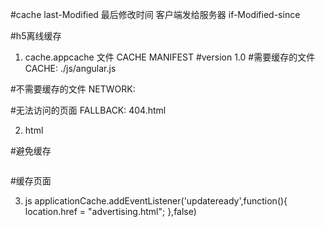 #cache
    last-Modified  最后修改时间  客户端发给服务器
    if-Modified-since



#h5离线缓存
1. cache.appcache 文件
  CACHE MANIFEST
  #version 1.0
  #需要缓存的文件
  CACHE:
    ./js/angular.js

  #不需要缓存的文件
  NETWORK:

  #无法访问的页面
  FALLBACK:
  404.html

2. html

  #避免缓存
  <iframe  src="./index.html" marginheight="0" marginwidth="0" frameborder="0" width="0" height="0" scrolling="0"></iframe>

  #缓存页面
  <html manifest="./cache.appcache"></html>

3. js
  applicationCache.addEventListener('updateready',function(){
      location.href = "advertising.html";
  },false)

